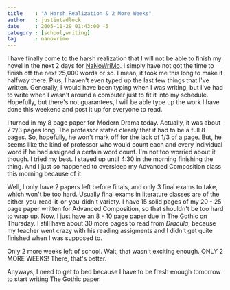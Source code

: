 ```yaml
---
title    : "A Harsh Realization & 2 More Weeks"
author   : justintadlock
date     : 2005-11-29 01:43:00 -5
category : [school,writing]
tag      : nanowrimo
---
```


I have finally come to the harsh realization that I will not be able to finish my novel in the next 2 days for <a href="http://www.nanowrimo.org" title="National Novel Writing Month Website" rel="external"> NaNoWriMo</a>.  I simply have not got the time to finish off the next 25,000 words or so.  I mean, it took me this long to make it halfway there.  Plus, I haven't even typed up the last few things that I've written.  Generally, I would have been typing when I was writing, but I've had to write when I wasn't around a computer just to fit it into my schedule.  Hopefully, but there's not guarantees, I will be able type up the work I have done this weekend and post it up for everyone to read.

I turned in my 8 page paper for Modern Drama today.  Actually, it was about 7 2/3 pages long.  The professor stated clearly that it had to be a full 8 pages.  So, hopefully, he won't mark off for the lack of 1/3 of a page.  But, he seems like the kind of professor who would count each and every individual word if he had assigned a certain word count.  I'm not too worried about it though.  I tried my best.  I stayed up until 4:30 in the morning finishing the thing.  And I just so happened to oversleep my Advanced Composition class this morning because of it.

Well, I only have 2 papers left before finals, and only 3 final exams to take, which won't be too hard.  Usually final exams in literature classes are of the either-you-read-it-or-you-didn't variety.  I have 15 solid pages of my 20 - 25 page paper written for Advanced Composition, so that shouldn't be too hard to wrap up.  Now, I just have an 8 - 10 page paper due in The Gothic on Thursday.  I still have about 30 more pages to read from <i> Dracula</i>, because my teacher went crazy with his reading assigments and I didn't get quite finished when I was supposed to.

Only 2 more weeks left of school.  Wait, that wasn't exciting enough.  ONLY 2 MORE WEEKS!  There, that's better.

Anyways, I need to get to bed because I have to be fresh enough tomorrow to start writing The Gothic paper.
